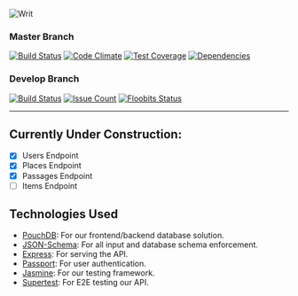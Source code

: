 ![Writ](http://i.imgur.com/cUts8Pn.png)

### Master Branch
[![Build Status](https://travis-ci.org/spaceribs/Writ.svg?branch=master)](https://travis-ci.org/spaceribs/Writ)
[![Code Climate](https://codeclimate.com/github/spaceribs/Writ/badges/gpa.svg)](https://codeclimate.com/github/spaceribs/Writ)
[![Test Coverage](https://codeclimate.com/github/spaceribs/Writ/badges/coverage.svg)](https://codeclimate.com/github/spaceribs/Writ/coverage)
[![Dependencies](https://david-dm.org/spaceribs/Writ.svg)](https://david-dm.org/spaceribs/Writ)

### Develop Branch
[![Build Status](https://travis-ci.org/spaceribs/Writ.svg?branch=develop)](https://travis-ci.org/spaceribs/Writ)
[![Issue Count](https://codeclimate.com/github/spaceribs/Writ/badges/issue_count.svg)](https://codeclimate.com/github/spaceribs/Writ)
[![Floobits Status](https://floobits.com/spaceribs/writ_game.svg)](https://floobits.com/spaceribs/writ_game/redirect)

----

## Currently Under Construction:
- [x] Users Endpoint
- [x] Places Endpoint
- [x] Passages Endpoint
- [ ] Items Endpoint

## Technologies Used
- [PouchDB](https://pouchdb.com/): For our frontend/backend database solution.
- [JSON-Schema](http://json-schema.org/): For all input and database schema enforcement.
- [Express](http://expressjs.com/): For serving the API.
- [Passport](http://passportjs.org/): For user authentication.
- [Jasmine](http://jasmine.github.io/): For our testing framework.
- [Supertest](https://github.com/visionmedia/supertest): For E2E testing our API.

